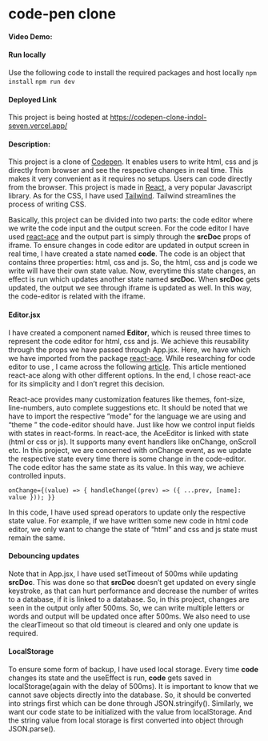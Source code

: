 # code-pen clone

#### Video Demo:

#### Run locally

Use the following code to install the required packages and host locally
`npm install`
`npm run dev`

#### Deployed Link

This project is being hosted at https://codepen-clone-indol-seven.vercel.app/

#### Description:

This project is a clone of [Codepen](https://codepen.io/pen/). It enables users to write html, css and js directly from browser and see the respective changes in real time. This makes it very convenient as it requires no setups. Users can code directly from the browser. This project is made in [React](https://react.dev), a very popular Javascript library. As for the CSS, I have used [Tailwind](https://tailwindcss.com). Tailwind streamlines the process of writing CSS.

Basically, this project can be divided into two parts: the code editor where we write the code input and the output screen. For the code editor I have used [react-ace](https://www.npmjs.com/package/react-ace) and the output part is simply through the **srcDoc** props of iframe. To ensure changes in code editor are updated in output screen in real time, I have created a state named **code**. The code is an object that contains three properties: html, css and js. So, the html, css and js code we write will have their own state value. Now, everytime this state changes, an effect is run which updates another state named **srcDoc**. When **srcDoc** gets updated, the output we see through iframe is updated as well. In this way, the code-editor is related with the iframe.

#### Editor.jsx

I have created a component named **Editor**, which is reused three times to represent the code editor for html, css and js. We achieve this reusability through the props we have passed through App.jsx. Here, we have **<AceEditor />** which we have imported from the package [react-ace](https://www.npmjs.com/package/react-ace). While researching for code editor to use , I came across the following [article](https://blog.logrocket.com/best-code-editor-components-react/). This article mentioned react-ace along with other different options. In the end, I chose react-ace for its simplicity and I don’t regret this decision.

React-ace provides many customization features like themes, font-size, line-numbers, auto complete suggestions etc. It should be noted that we have to import the respective ”mode” for the language we are using and “theme ” the code-editor should have. Just like how we control input fields with states in react-forms. In react-ace, the AceEditor is linked with state (html or css or js). It supports many event handlers like onChange, onScroll etc. In this project, we are concerned with onChange event, as we update the respective state every time there is some change in the code-editor. The code editor has the same state as its value. In this way, we achieve controlled inputs.

`onChange={(value) => {
          handleChange((prev) => ({ ...prev, [name]: value }));
}}`

In this code, I have used spread operators to update only the respective state value. For example, if we have written some new code in html code editor, we only want to change the state of “html” and css and js state must remain the same.

#### Debouncing updates

Note that in App.jsx, I have used setTimeout of 500ms while updating **srcDoc**. This was done so that **srcDoc** doesn’t get updated on every single keystroke, as that can hurt performance and decrease the number of writes to a database, if it is linked to a database. So, in this project, changes are seen in the output only after 500ms. So, we can write multiple letters or words and output will be updated once after 500ms. We also need to use the clearTimeout so that old timeout is cleared and only one update is required.

#### LocalStorage

To ensure some form of backup, I have used local storage. Every time **code** changes its state and the useEffect is run, **code** gets saved in localStorage(again with the delay of 500ms). It is important to know that we cannot save objects directly into the database. So, it should be converted into strings first which can be done through JSON.stringify(). Similarly, we want our code state to be initialized with the value from localStorage. And the string value from local storage is first converted into object through JSON.parse().
